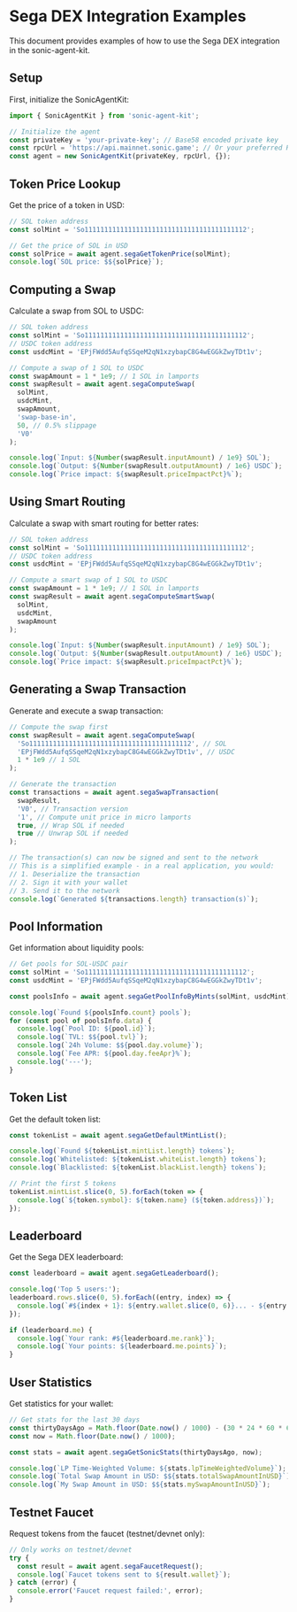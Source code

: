 # Sega DEX Integration Examples

This document provides examples of how to use the Sega DEX integration in the sonic-agent-kit.

## Setup

First, initialize the SonicAgentKit:

```typescript
import { SonicAgentKit } from 'sonic-agent-kit';

// Initialize the agent
const privateKey = 'your-private-key'; // Base58 encoded private key
const rpcUrl = 'https://api.mainnet.sonic.game'; // Or your preferred RPC endpoint
const agent = new SonicAgentKit(privateKey, rpcUrl, {});
```

## Token Price Lookup

Get the price of a token in USD:

```typescript
// SOL token address
const solMint = 'So11111111111111111111111111111111111111112';

// Get the price of SOL in USD
const solPrice = await agent.segaGetTokenPrice(solMint);
console.log(`SOL price: $${solPrice}`);
```

## Computing a Swap

Calculate a swap from SOL to USDC:

```typescript
// SOL token address
const solMint = 'So11111111111111111111111111111111111111112';
// USDC token address
const usdcMint = 'EPjFWdd5AufqSSqeM2qN1xzybapC8G4wEGGkZwyTDt1v';

// Compute a swap of 1 SOL to USDC
const swapAmount = 1 * 1e9; // 1 SOL in lamports
const swapResult = await agent.segaComputeSwap(
  solMint, 
  usdcMint, 
  swapAmount, 
  'swap-base-in', 
  50, // 0.5% slippage
  'V0'
);

console.log(`Input: ${Number(swapResult.inputAmount) / 1e9} SOL`);
console.log(`Output: ${Number(swapResult.outputAmount) / 1e6} USDC`);
console.log(`Price impact: ${swapResult.priceImpactPct}%`);
```

## Using Smart Routing

Calculate a swap with smart routing for better rates:

```typescript
// SOL token address
const solMint = 'So11111111111111111111111111111111111111112';
// USDC token address
const usdcMint = 'EPjFWdd5AufqSSqeM2qN1xzybapC8G4wEGGkZwyTDt1v';

// Compute a smart swap of 1 SOL to USDC
const swapAmount = 1 * 1e9; // 1 SOL in lamports
const swapResult = await agent.segaComputeSmartSwap(
  solMint, 
  usdcMint, 
  swapAmount
);

console.log(`Input: ${Number(swapResult.inputAmount) / 1e9} SOL`);
console.log(`Output: ${Number(swapResult.outputAmount) / 1e6} USDC`);
console.log(`Price impact: ${swapResult.priceImpactPct}%`);
```

## Generating a Swap Transaction

Generate and execute a swap transaction:

```typescript
// Compute the swap first
const swapResult = await agent.segaComputeSwap(
  'So11111111111111111111111111111111111111112', // SOL
  'EPjFWdd5AufqSSqeM2qN1xzybapC8G4wEGGkZwyTDt1v', // USDC
  1 * 1e9 // 1 SOL
);

// Generate the transaction
const transactions = await agent.segaSwapTransaction(
  swapResult,
  'V0', // Transaction version
  '1', // Compute unit price in micro lamports
  true, // Wrap SOL if needed
  true // Unwrap SOL if needed
);

// The transaction(s) can now be signed and sent to the network
// This is a simplified example - in a real application, you would:
// 1. Deserialize the transaction
// 2. Sign it with your wallet
// 3. Send it to the network
console.log(`Generated ${transactions.length} transaction(s)`);
```

## Pool Information

Get information about liquidity pools:

```typescript
// Get pools for SOL-USDC pair
const solMint = 'So11111111111111111111111111111111111111112';
const usdcMint = 'EPjFWdd5AufqSSqeM2qN1xzybapC8G4wEGGkZwyTDt1v';

const poolsInfo = await agent.segaGetPoolInfoByMints(solMint, usdcMint);

console.log(`Found ${poolsInfo.count} pools`);
for (const pool of poolsInfo.data) {
  console.log(`Pool ID: ${pool.id}`);
  console.log(`TVL: $${pool.tvl}`);
  console.log(`24h Volume: $${pool.day.volume}`);
  console.log(`Fee APR: ${pool.day.feeApr}%`);
  console.log('---');
}
```

## Token List

Get the default token list:

```typescript
const tokenList = await agent.segaGetDefaultMintList();

console.log(`Found ${tokenList.mintList.length} tokens`);
console.log(`Whitelisted: ${tokenList.whiteList.length} tokens`);
console.log(`Blacklisted: ${tokenList.blackList.length} tokens`);

// Print the first 5 tokens
tokenList.mintList.slice(0, 5).forEach(token => {
  console.log(`${token.symbol}: ${token.name} (${token.address})`);
});
```

## Leaderboard

Get the Sega DEX leaderboard:

```typescript
const leaderboard = await agent.segaGetLeaderboard();

console.log('Top 5 users:');
leaderboard.rows.slice(0, 5).forEach((entry, index) => {
  console.log(`#${index + 1}: ${entry.wallet.slice(0, 6)}... - ${entry.points} points`);
});

if (leaderboard.me) {
  console.log(`Your rank: #${leaderboard.me.rank}`);
  console.log(`Your points: ${leaderboard.me.points}`);
}
```

## User Statistics

Get statistics for your wallet:

```typescript
// Get stats for the last 30 days
const thirtyDaysAgo = Math.floor(Date.now() / 1000) - (30 * 24 * 60 * 60);
const now = Math.floor(Date.now() / 1000);

const stats = await agent.segaGetSonicStats(thirtyDaysAgo, now);

console.log(`LP Time-Weighted Volume: ${stats.lpTimeWeightedVolume}`);
console.log(`Total Swap Amount in USD: $${stats.totalSwapAmountInUSD}`);
console.log(`My Swap Amount in USD: $${stats.mySwapAmountInUSD}`);
```

## Testnet Faucet

Request tokens from the faucet (testnet/devnet only):

```typescript
// Only works on testnet/devnet
try {
  const result = await agent.segaFaucetRequest();
  console.log(`Faucet tokens sent to ${result.wallet}`);
} catch (error) {
  console.error('Faucet request failed:', error);
}
``` 